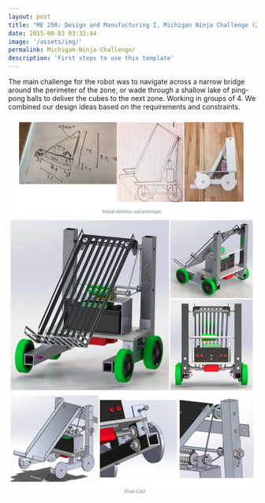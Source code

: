 ```yaml
---
layout: post
title: "ME 250: Design and Manufacturing I, Michigan Ninja Challenge (2017)"
date: 2015-08-03 03:32:44
image: '/assets/img/'
permalink: Michigan-Ninja-Challenge/
description: 'First steps to use this template'
---
```


  
The main challenge for the robot was to navigate across a narrow bridge around the perimeter of the zone, or wade through a shallow lake of ping-pong balls to deliver the cubes to the next zone. Working in groups of 4. We combined our design ideas based on the requirements and constraints.

![sketch1](/assets/img/ninja_1.png)
![Design](/assets/img/ninja_2.png)
![Tipping](/assets/img/ninja_3.png)
